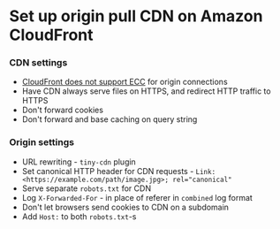 # Set up origin pull CDN on Amazon CloudFront

### CDN settings

- [CloudFront does not support ECC](http://docs.aws.amazon.com/AmazonCloudFront/latest/DeveloperGuide/cnames-and-https-requirements.html) for origin connections
- Have CDN always serve files on HTTPS, and redirect HTTP traffic to HTTPS
- Don't forward cookies
- Don't forward and base caching on query string

### Origin settings

- URL rewriting - `tiny-cdn` plugin
- Set canonical HTTP header for CDN requests - `Link: <https://example.com/path/image.jpg>; rel="canonical"`
- Serve separate `robots.txt` for CDN
- Log `X-Forwarded-For` - in place of referer in `combined` log format
- Don't let browsers send cookies to CDN on a subdomain
- Add `Host:` to both `robots.txt`-s

